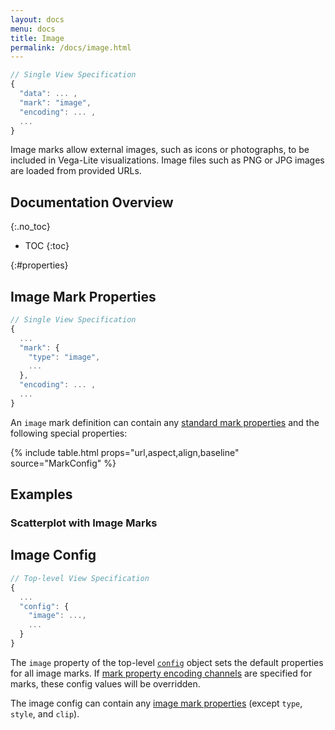 ```yaml
---
layout: docs
menu: docs
title: Image
permalink: /docs/image.html
---
```


```js
// Single View Specification
{
  "data": ... ,
  "mark": "image",
  "encoding": ... ,
  ...
}
```

Image marks allow external images, such as icons or photographs, to be included in Vega-Lite visualizations. Image files such as PNG or JPG images are loaded from provided URLs.

<!--prettier-ignore-start-->
## Documentation Overview
{:.no_toc}

- TOC
{:toc}

<!--prettier-ignore-end-->

{:#properties}

## Image Mark Properties

```js
// Single View Specification
{
  ...
  "mark": {
    "type": "image",
    ...
  },
  "encoding": ... ,
  ...
}
```

An `image` mark definition can contain any [standard mark properties](mark.html#mark-def) and the following special properties:

{% include table.html props="url,aspect,align,baseline" source="MarkConfig" %}

## Examples

### Scatterplot with Image Marks

<span class="vl-example" data-name="scatter_image"></span>

## Image Config

```js
// Top-level View Specification
{
  ...
  "config": {
    "image": ...,
    ...
  }
}
```

The `image` property of the top-level [`config`](config.html) object sets the default properties for all image marks. If [mark property encoding channels](encoding.html#mark-prop) are specified for marks, these config values will be overridden.

The image config can contain any [image mark properties](#properties) (except `type`, `style`, and `clip`).
